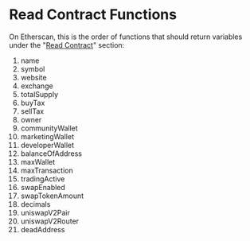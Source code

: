 # Read Contract Functions

On Etherscan, this is the order of functions that should return variables under the "[Read Contract](https://info.etherscan.com/how-to-use-read-or-write-contract-features-on-etherscan/)" section:

1) name
2) symbol
3) website
4) exchange
5) totalSupply
6) buyTax
7) sellTax
8) owner
9) communityWallet
10) marketingWallet
11) developerWallet
12) balanceOfAddress
13) maxWallet
14) maxTransaction
15) tradingActive
16) swapEnabled
17) swapTokenAmount
18) decimals
19) uniswapV2Pair
20) uniswapV2Router
21) deadAddress